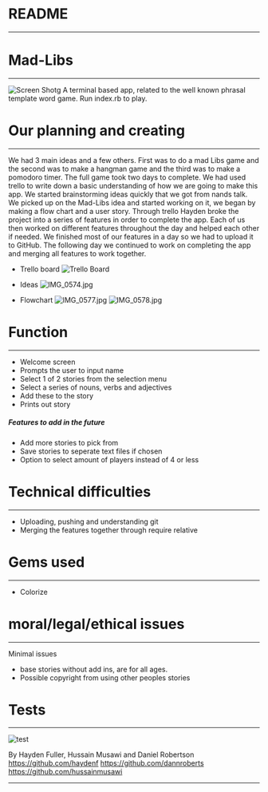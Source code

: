 # README
___
# Mad-Libs
___
![Screen Shotg](https://www.dropbox.com/s/s7vfuoumgxbquks/Screen%20Shot%202019-04-26%20at%202.55.02%20am.png?dl=0&raw=1)
A terminal based app, related to the well known phrasal template word game. Run index.rb to play.

# Our planning and creating
___
We had 3 main ideas and a few others. First was to do a mad Libs game and the second was to make a hangman game and the third was to make a pomodoro timer. The full game took two days to complete. We had used trello to write down a basic understanding of how we are going to make this app. We started brainstorming ideas quickly that we got from nands talk. We picked up on the Mad-Libs idea and started working on it, we began by making a flow chart and a user story. Through trello Hayden broke the project into a series of features in order to complete the app. Each of us then worked on different features throughout the day and helped each other if needed. We finished most of our features in a day so we had to upload it to GitHub. The following day we continued to work on completing the app and merging all features to work together.

- Trello board
![Trello Board ](https://www.dropbox.com/s/yjci4iwqr26ot02/Screen%20Shot%202019-04-26%20at%201.47.03%20am.png?dl=0&raw=1)

 - Ideas
![IMG_0574.jpg](https://www.dropbox.com/s/6hrhxpccghxg9yg/IMG_0574.jpg?dl=0&raw=1)

- Flowchart
![IMG_0577.jpg](https://www.dropbox.com/s/391ezmhp3zh69u0/IMG_0577.jpg?dl=0&raw=1)
![IMG_0578.jpg](https://www.dropbox.com/s/cr2w76nqw7ml2e9/IMG_0578.jpg?dl=0&raw=1)
# Function
___
- Welcome screen
- Prompts the user to input name
- Select 1 of 2 stories from the selection menu
- Select a series of nouns, verbs and adjectives
- Add these to the story
- Prints out story
##### Features to add in the future
- Add more stories to pick from
- Save stories to seperate text files if chosen
- Option to select amount of players instead of 4 or less


# Technical difficulties 
___
- Uploading, pushing and understanding git
- Merging the features together through require relative

# Gems used
___
- Colorize


# moral/legal/ethical issues
___

Minimal issues
- base stories without add ins, are for all ages.
- Possible copyright from using other peoples stories

# Tests
___
![test](https://www.dropbox.com/s/lf2lyvhxwlfc1dc/Screen%20Shot%202019-04-26%20at%203.23.13%20am.png?dl=0&raw=1)



By Hayden Fuller, Hussain Musawi and Daniel Robertson
https://github.com/haydenf
https://github.com/dannroberts
https://github.com/hussainmusawi
___


